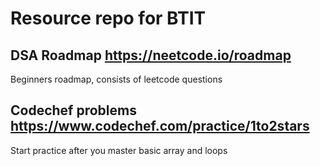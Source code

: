 # Resource repo for BTIT
## DSA Roadmap https://neetcode.io/roadmap
Beginners roadmap, consists of leetcode questions
## Codechef problems https://www.codechef.com/practice/1to2stars
Start practice after you master basic array and loops
